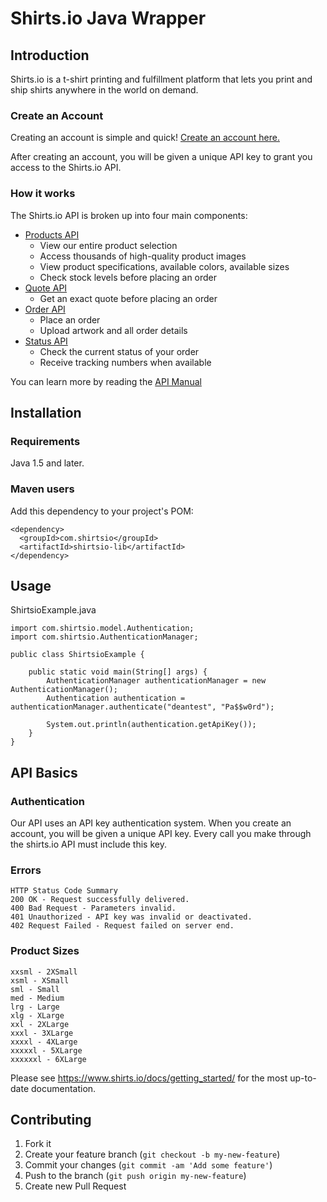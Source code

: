 # Shirts.io Java Wrapper


## Introduction

Shirts.io is a t-shirt printing and fulfillment platform that lets you print and ship shirts anywhere in the world on demand.

### Create an Account

Creating an account is simple and quick! <a href="https://shirts.io/accounts/register">Create an account here.</a>

After creating an account, you will be given a unique API key to grant you access to the Shirts.io API.

### How it works

The Shirts.io API is broken up into four main components:

<ul>
<li><a href="https://shirts.io/docs/products_reference">Products API</a>
<ul>
<li>View our entire product selection</li>
<li>Access thousands of high-quality product images</li>
<li>View product specifications, available colors, available sizes</li>
<li>Check stock levels before placing an order</li>
</ul></li>
<li><a href="https://shirts.io/docs/quote_reference">Quote API</a>
<ul>
<li>Get an exact quote before placing an order</li>
</ul></li>
<li><a href="https://shirts.io/docs/order_reference">Order API</a>
<ul>
<li>Place an order</li>
<li>Upload artwork and all order details</li>
</ul></li>
<li><a href="https://shirts.io/docs/status_reference">Status API</a>
<ul>
<li>Check the current status of your order</li>
<li>Receive tracking numbers when available</li>
</ul></li>
</ul>

You can learn more by reading the <a href="https://www.shirts.io/docs/api_basics">API Manual</a>


## Installation

### Requirements

Java 1.5 and later.

### Maven users

Add this dependency to your project's POM:

    <dependency>
      <groupId>com.shirtsio</groupId>
      <artifactId>shirtsio-lib</artifactId>
    </dependency>


## Usage

ShirtsioExample.java

    import com.shirtsio.model.Authentication;
    import com.shirtsio.AuthenticationManager;

    public class ShirtsioExample {

        public static void main(String[] args) {
            AuthenticationManager authenticationManager = new AuthenticationManager();
            Authentication authentication = authenticationManager.authenticate("deantest", "Pa$$w0rd");

            System.out.println(authentication.getApiKey());
        }
    }
    

## API Basics

### Authentication

Our API uses an API key authentication system. When you create an account, you will be given a unique API key. Every call you make through the shirts.io API must include this key.

### Errors

    HTTP Status Code Summary
    200 OK - Request successfully delivered.
    400 Bad Request - Parameters invalid.
    401 Unauthorized - API key was invalid or deactivated.
    402 Request Failed - Request failed on server end.
    
### Product Sizes

    xxsml - 2XSmall
    xsml - XSmall
    sml - Small
    med - Medium
    lrg - Large
    xlg - XLarge
    xxl - 2XLarge
    xxxl - 3XLarge
    xxxxl - 4XLarge
    xxxxxl - 5XLarge
    xxxxxxl - 6XLarge

Please see https://www.shirts.io/docs/getting_started/ for the most up-to-date documentation.


## Contributing

1. Fork it
2. Create your feature branch (`git checkout -b my-new-feature`)
3. Commit your changes (`git commit -am 'Add some feature'`)
4. Push to the branch (`git push origin my-new-feature`)
5. Create new Pull Request
